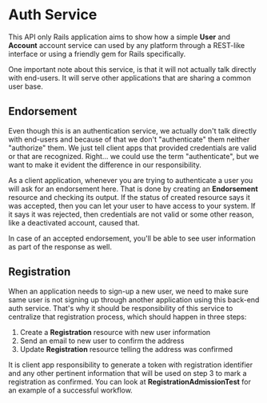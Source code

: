 # Auth Service

This API only Rails application aims to show how a simple **User** and
**Account** account service can used by any platform through a REST-like
interface or using a friendly gem for Rails specifically.

One important note about this service, is that it will not actually talk
directly with end-users. It will serve other applications that are sharing a
common user base.

## Endorsement

Even though this is an authentication service, we actually don't talk directly
with end-users and because of that we don't "authenticate" them neither
"authorize" them. We just tell client apps that provided credentials are valid
or that are recognized. Right... we could use the term "authenticate", but
we want to make it evident the difference in our responsibility.

As a client application, whenever you are trying to authenticate a user you
will ask for an endorsement here. That is done by creating an **Endorsement**
resource and checking its output. If the status of created resource says it
was accepted, then you can let your user to have access to your system. If it
says it was rejected, then credentials are not valid or some other reason,
like a deactivated account, caused that.

In case of an accepted endorsement, you'll be able to see user information
as part of the response as well.

## Registration

When an application needs to sign-up a new user, we need to make sure same
user is not signing up through another application using this back-end auth
service. That's why it should be responsibility of this service to centralize
that registration process, which should happen in three steps:

  1. Create a **Registration** resource with new user information
  2. Send an email to new user to confirm the address
  3. Update **Registration** resource telling the address was confirmed

It is client app responsibility to generate a token with registration
identifier and any other pertinent information that will be used on step 3
to mark a registration as confirmed. You can look at
**RegistrationAdmissionTest** for an example of a successful workflow.
